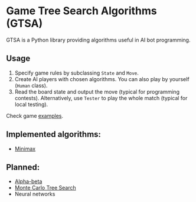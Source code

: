 # Game Tree Search Algorithms (GTSA)

GTSA is a Python library providing algorithms useful in AI bot programming.

Usage
---

1. Specify game rules by subclassing `State` and `Move`. 
2. Create AI players with chosen algorithms. You can also play by yourself (`Human` class).
3. Read the board state and output the move (typical for programming contests). 
Alternatively, use `Tester` to play the whole match (typical for local testing).

Check game [examples](https://github.com/AdamStelmaszczyk/gtsa/blob/master/examples/README.md). 

Implemented algorithms:
---

- [Minimax](https://en.wikipedia.org/wiki/Minimax)

Planned:
---

- [Alpha-beta](https://en.wikipedia.org/wiki/Alpha%E2%80%93beta_pruning)
- [Monte Carlo Tree Search](https://en.wikipedia.org/wiki/Monte_Carlo_tree_search)
- Neural networks
